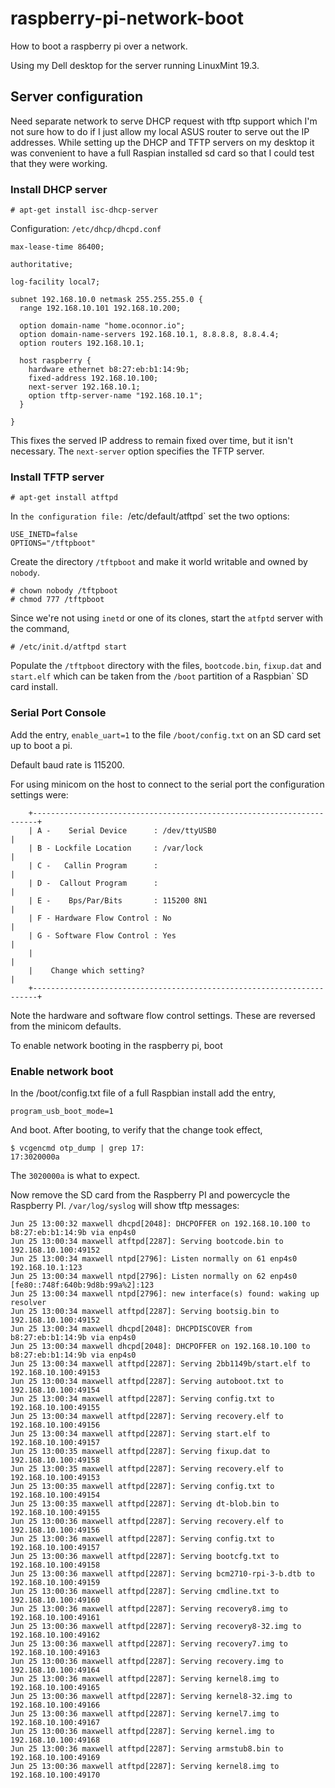 # raspberry-pi-network-boot
How to boot a raspberry pi over a network.

Using my Dell desktop for the server running LinuxMint 19.3.

## Server configuration
Need separate network to serve DHCP request with tftp support which I'm not sure how to do if I just allow my local ASUS router to serve out the IP addresses.  While setting up the DHCP and TFTP servers on my desktop it was convenient to have a full Raspian installed sd card so that I could test that they were working.

### Install DHCP server 
```
# apt-get install isc-dhcp-server
```

Configuration: `/etc/dhcp/dhcpd.conf`
```
max-lease-time 86400;

authoritative;

log-facility local7;

subnet 192.168.10.0 netmask 255.255.255.0 {
  range 192.168.10.101 192.168.10.200;

  option domain-name "home.oconnor.io";
  option domain-name-servers 192.168.10.1, 8.8.8.8, 8.8.4.4;
  option routers 192.168.10.1;

  host raspberry {
    hardware ethernet b8:27:eb:b1:14:9b;
    fixed-address 192.168.10.100;
    next-server 192.168.10.1;
    option tftp-server-name "192.168.10.1";
  }

}
```
This fixes the served IP address to remain fixed over time, but it isn't necessary.  The `next-server` option specifies the TFTP server.

### Install TFTP server
```
# apt-get install atftpd
```
In `the configuration file: `/etc/default/atftpd` set the two options:
```
USE_INETD=false
OPTIONS="/tftpboot"
```
Create the directory `/tftpboot` and make it world writable and owned by `nobody`.
```
# chown nobody /tftpboot
# chmod 777 /tftpboot
```

Since we're not using `inetd` or one of its clones, start the `atfptd` server with the command,
```
# /etc/init.d/atftpd start
```
Populate the `/tftpboot` directory with the files, `bootcode.bin`, `fixup.dat` and `start.elf` which can be taken from the `/boot` partition of a Raspbian` SD card install. 
### Serial Port Console

Add the entry, `enable_uart=1` to the file `/boot/config.txt` on an SD card set up to boot a pi.

Default baud rate is 115200.

For using minicom on the host to connect to the serial port the configuration settings were:
```
    +-----------------------------------------------------------------------+   
    | A -    Serial Device      : /dev/ttyUSB0                              |
    | B - Lockfile Location     : /var/lock                                 |   
    | C -   Callin Program      :                                           |   
    | D -  Callout Program      :                                           |   
    | E -    Bps/Par/Bits       : 115200 8N1                                |
    | F - Hardware Flow Control : No                                        |   
    | G - Software Flow Control : Yes                                       |
    |                                                                       |   
    |    Change which setting?                                              |
    +-----------------------------------------------------------------------+   
```
Note the hardware and software flow control settings.  These are reversed from the minicom defaults.

To enable network booting in the raspberry pi, boot

### Enable network boot
In the /boot/config.txt file of a full Raspbian install add the entry,
```
program_usb_boot_mode=1
```
And boot.  After booting, to verify that the change took effect, 
```
$ vcgencmd otp_dump | grep 17:
17:3020000a
``` 
The `3020000a` is what to expect.

Now remove the SD card from the Raspberry PI and powercycle the Raspberry PI.
`/var/log/syslog` will show tftp messages: 
```Jun 25 13:00:32 maxwell dhcpd[2048]: DHCPDISCOVER from b8:27:eb:b1:14:9b via enp4s0
Jun 25 13:00:32 maxwell dhcpd[2048]: DHCPOFFER on 192.168.10.100 to b8:27:eb:b1:14:9b via enp4s0
Jun 25 13:00:34 maxwell atftpd[2287]: Serving bootcode.bin to 192.168.10.100:49152
Jun 25 13:00:34 maxwell ntpd[2796]: Listen normally on 61 enp4s0 192.168.10.1:123
Jun 25 13:00:34 maxwell ntpd[2796]: Listen normally on 62 enp4s0 [fe80::748f:640b:9d8b:99a%2]:123
Jun 25 13:00:34 maxwell ntpd[2796]: new interface(s) found: waking up resolver
Jun 25 13:00:34 maxwell atftpd[2287]: Serving bootsig.bin to 192.168.10.100:49152
Jun 25 13:00:34 maxwell dhcpd[2048]: DHCPDISCOVER from b8:27:eb:b1:14:9b via enp4s0
Jun 25 13:00:34 maxwell dhcpd[2048]: DHCPOFFER on 192.168.10.100 to b8:27:eb:b1:14:9b via enp4s0
Jun 25 13:00:34 maxwell atftpd[2287]: Serving 2bb1149b/start.elf to 192.168.10.100:49153
Jun 25 13:00:34 maxwell atftpd[2287]: Serving autoboot.txt to 192.168.10.100:49154
Jun 25 13:00:34 maxwell atftpd[2287]: Serving config.txt to 192.168.10.100:49155
Jun 25 13:00:34 maxwell atftpd[2287]: Serving recovery.elf to 192.168.10.100:49156
Jun 25 13:00:34 maxwell atftpd[2287]: Serving start.elf to 192.168.10.100:49157
Jun 25 13:00:35 maxwell atftpd[2287]: Serving fixup.dat to 192.168.10.100:49158
Jun 25 13:00:35 maxwell atftpd[2287]: Serving recovery.elf to 192.168.10.100:49153
Jun 25 13:00:35 maxwell atftpd[2287]: Serving config.txt to 192.168.10.100:49154
Jun 25 13:00:35 maxwell atftpd[2287]: Serving dt-blob.bin to 192.168.10.100:49155
Jun 25 13:00:36 maxwell atftpd[2287]: Serving recovery.elf to 192.168.10.100:49156
Jun 25 13:00:36 maxwell atftpd[2287]: Serving config.txt to 192.168.10.100:49157
Jun 25 13:00:36 maxwell atftpd[2287]: Serving bootcfg.txt to 192.168.10.100:49158
Jun 25 13:00:36 maxwell atftpd[2287]: Serving bcm2710-rpi-3-b.dtb to 192.168.10.100:49159
Jun 25 13:00:36 maxwell atftpd[2287]: Serving cmdline.txt to 192.168.10.100:49160
Jun 25 13:00:36 maxwell atftpd[2287]: Serving recovery8.img to 192.168.10.100:49161
Jun 25 13:00:36 maxwell atftpd[2287]: Serving recovery8-32.img to 192.168.10.100:49162
Jun 25 13:00:36 maxwell atftpd[2287]: Serving recovery7.img to 192.168.10.100:49163
Jun 25 13:00:36 maxwell atftpd[2287]: Serving recovery.img to 192.168.10.100:49164
Jun 25 13:00:36 maxwell atftpd[2287]: Serving kernel8.img to 192.168.10.100:49165
Jun 25 13:00:36 maxwell atftpd[2287]: Serving kernel8-32.img to 192.168.10.100:49166
Jun 25 13:00:36 maxwell atftpd[2287]: Serving kernel7.img to 192.168.10.100:49167
Jun 25 13:00:36 maxwell atftpd[2287]: Serving kernel.img to 192.168.10.100:49168
Jun 25 13:00:36 maxwell atftpd[2287]: Serving armstub8.bin to 192.168.10.100:49169
Jun 25 13:00:36 maxwell atftpd[2287]: Serving kernel8.img to 192.168.10.100:49170
```

